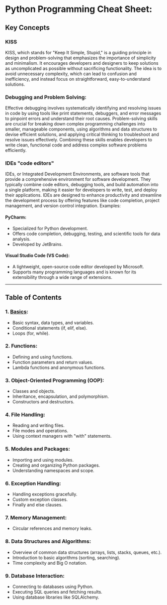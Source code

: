 # Python Programming Cheat Sheet:

## Key Concepts

### KISS
KISS, which stands for "Keep It Simple, Stupid," is a guiding principle in design and problem-solving that emphasizes the importance of simplicity and minimalism. It encourages developers and designers to keep solutions as uncomplicated as possible without sacrificing functionality. The idea is to avoid unnecessary complexity, which can lead to confusion and inefficiency, and instead focus on straightforward, easy-to-understand solutions.

### Debugging and Problem Solving:
Effective debugging involves systematically identifying and resolving issues in code by using tools like print statements, debuggers, and error messages to pinpoint errors and understand their root causes. Problem-solving skills are crucial for breaking down complex programming challenges into smaller, manageable components, using algorithms and data structures to devise efficient solutions, and applying critical thinking to troubleshoot and resolve issues effectively. Combining these skills enables developers to write clean, functional code and address complex software problems efficiently.

### IDEs "code editors"
IDEs, or Integrated Development Environments, are software tools that provide a comprehensive environment for software development. They typically combine code editors, debugging tools, and build automation into a single platform, making it easier for developers to write, test, and deploy their applications. IDEs are designed to enhance productivity and streamline the development process by offering features like code completion, project management, and version control integration.
Examples: 
#### PyCharm:
* Specialized for Python development.
* Offers code completion, debugging, testing, and scientific tools for data analysis.
* Developed by JetBrains.

#### Visual Studio Code (VS Code):
* A lightweight, open-source code editor developed by Microsoft.
* Supports many programming languages and is known for its extensibility through a wide range of extensions.

---
## Table of Contents

### **1. [Basics](file:basics.md):**
   - Basic syntax, data types, and variables.
   - Conditional statements (if, elif, else).
   - Loops (for, while).

### **2. Functions:**
   - Defining and using functions.
   - Function parameters and return values.
   - Lambda functions and anonymous functions.

### **3. Object-Oriented Programming (OOP):**
   - Classes and objects.
   - Inheritance, encapsulation, and polymorphism.
   - Constructors and destructors.

### **4. File Handling:**
   - Reading and writing files.
   - File modes and operations.
   - Using context managers with "with" statements.

### **5. Modules and Packages:**
   - Importing and using modules.
   - Creating and organizing Python packages.
   - Understanding namespaces and scope.

### **6. Exception Handling:**
   - Handling exceptions gracefully.
   - Custom exception classes.
   - Finally and else clauses.

### **7. Memory Management:**
   - Circular references and memory leaks.

### **8. Data Structures and Algorithms:**
   - Overview of common data structures (arrays, lists, stacks, queues, etc.).
   - Introduction to basic algorithms (sorting, searching).
   - Time complexity and Big O notation.

### **9. Database Interaction:**
   - Connecting to databases using Python.
   - Executing SQL queries and fetching results.
   - Using database libraries like SQLAlchemy.
